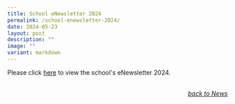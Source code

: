 ```yaml
---
title: School eNewsletter 2024
permalink: /school-enewsletter-2024/
date: 2024-05-23
layout: post
description: ""
image: ""
variant: markdown
---
```

Please click <a href="https://heyzine.com/flip-book/0fe948d320.html">here</a> to view the school's eNewsletter 2024.
<br>
<br>
<div style="text-align:right"><a href="/news" target="_blank" rel="noopener noreferrer"><em>back to News</em></a></div>